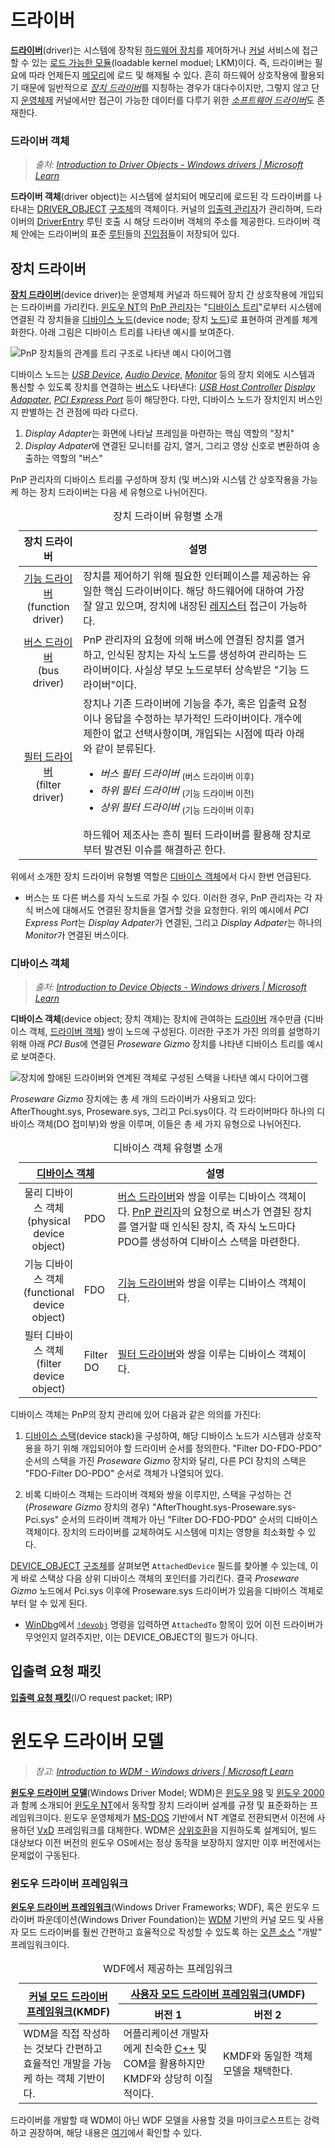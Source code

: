 # 드라이버
**[드라이버](https://learn.microsoft.com/en-us/windows-hardware/drivers/gettingstarted/what-is-a-driver-)**(driver)는 시스템에 장착된 [하드웨어 장치](https://en.wikipedia.org/wiki/Computer_hardware)를 제어하거나 [커널](Kernel.md#커널) 서비스에 접근할 수 있는 [로드 가능한 모듈](https://ko.wikipedia.org/wiki/적재_가능_커널_모듈)(loadable kernel moduel; LKM)이다. 즉, 드라이버는 필요에 따라 언제든지 [메모리](Memory.md)에 로드 및 해제될 수 있다. 흔히 하드웨어 상호작용에 활용되기 때문에 일반적으로 [*장치 드라이버*](#장치-드라이버)를 지칭하는 경우가 대다수이지만, 그렇지 않고 단지 [운영체제](https://ko.wikipedia.org/wiki/운영체제) 커널에서만 접근이 가능한 데이터를 다루기 위한 [*소프트웨어 드라이버*](https://learn.microsoft.com/en-us/windows-hardware/drivers/gettingstarted/what-is-a-driver-#software-drivers)도 존재한다.

### 드라이버 객체
> *출처: [Introduction to Driver Objects - Windows drivers | Microsoft Learn](https://learn.microsoft.com/en-us/windows-hardware/drivers/kernel/introduction-to-driver-objects)*

**드라이버 객체**(driver object)는 시스템에 설치되어 메모리에 로드된 각 드라이버를 나타내는 [DRIVER_OBJECT](https://learn.microsoft.com/en-us/windows-hardware/drivers/ddi/wdm/ns-wdm-_driver_object) [구조체](C.md#구조체)의 객체이다. 커널의 [입출력 관리자](Kernel.md#입출력-관리자)가 관리하며, 드라이버의 [DriverEntry](https://learn.microsoft.com/en-us/windows-hardware/drivers/ddi/wdm/nc-wdm-driver_initialize) 루틴 호출 시 해당 드라이버 객체의 주소를 제공한다. 드라이버 객체 안에는 드라이버의 표준 [루틴](C.md#함수)들의 [진입점](C.md#진입점)들이 저장되어 있다.

## 장치 드라이버
**[장치 드라이버](https://en.wikipedia.org/wiki/Device_driver)**(device driver)는 운영체제 커널과 하드웨어 장치 간 상호작용에 개입되는 드라이버를 가리킨다. [윈도우 NT](Windows.md)의 [PnP 관리자](Kernel.md#pnp-관리자)는 "[디바이스 트리](https://en.wikipedia.org/wiki/Tree_(data_structure))"로부터 시스템에 연결된 각 장치들을 [디바이스 노드](https://learn.microsoft.com/en-us/windows-hardware/drivers/gettingstarted/device-nodes-and-device-stacks)(device node; 장치 [노드](https://en.wikipedia.org/wiki/Node_(computer_science)))로 표현하여 관계를 체계화한다. 아래 그림은 디바이스 트리를 나타낸 예시를 보여준다.

![PnP 장치들의 관계를 트리 구조로 나타낸 예시 다이어그램](https://learn.microsoft.com/en-us/windows-hardware/drivers/gettingstarted/images/devicetree01.png)

디바이스 노드는 *[USB Device](https://en.wikipedia.org/wiki/USB)*, *[Audio Device](https://en.wikipedia.org/wiki/Computer_speakers)*, *[Monitor](https://en.wikipedia.org/wiki/Computer_monitor)* 등의 장치 외에도 시스템과 통신할 수 있도록 장치를 연결하는 [버스](https://en.wikipedia.org/wiki/Bus_(computing))도 나타낸다: *[USB Host Controller](https://en.wikipedia.org/wiki/Host_adapter)* *[Display Adapater](https://en.wikipedia.org/wiki/Graphics_card)*, *[PCI Express Port](https://en.wikipedia.org/wiki/PCI_Express)* 등이 해당한다. 다만, 디바이스 노드가 장치인지 버스인지 판별하는 건 관점에 따라 다르다.

1. *Display Adapter*는 화면에 나타날 프레임을 마련하는 핵심 역할의 "장치"
1. *Display Adpater*에 연결된 모니터를 감지, 열거, 그리고 영상 신호로 변환하여 송출하는 역할의 "버스"

PnP 관리자의 디바이스 트리를 구성하며 장치 (및 버스)와 시스템 간 상호작용을 가능케 하는 장치 드라이버는 다음 세 유형으로 나뉘어진다.

<table style="width: 95%; margin-left: auto; margin-right: auto;"><caption style="caption-side: top;">장치 드라이버 유형별 소개</caption><colgroup><col style="width: 20%;"/><col style="width: 80%;"/></colgroup><thead><tr><th style="text-align: center;">장치 드라이버</th><th style="text-align: center;">설명</th></tr></thead><tbody><tr><td style="text-align: center;"><a href="https://learn.microsoft.com/en-us/windows-hardware/drivers/kernel/function-drivers">기능 드라이버</a><br/>(function driver)</td><td>장치를 제어하기 위해 필요한 인터페이스를 제공하는 유일한 핵심 드라이버이다. 해당 하드웨어에 대하여 가장 잘 알고 있으며, 장치에 내장된 <a href="https://ko.wikipedia.org/wiki/하드웨어_레지스터">레지스터</a> 접근이 가능하다.</td></tr><tr><td style="text-align: center;"><a href="https://learn.microsoft.com/en-us/windows-hardware/drivers/kernel/bus-drivers">버스 드라이버</a><br/>(bus driver)</td><td>PnP 관리자의 요청에 의해 버스에 연결된 장치를 열거하고, 인식된 장치는 자식 노드를 생성하여 관리하는 드라이버이다. 사실상 부모 노드로부터 상속받은 "기능 드라이버"이다.</td></tr><tr><td style="text-align: center;"><a href="https://learn.microsoft.com/en-us/windows-hardware/drivers/kernel/filter-drivers">필터 드라이버</a><br/>(filter driver)</td><td>장치나 기존 드라이버에 기능을 추가, 혹은 입출력 요청이나 응답을 수정하는 부가적인 드라이버이다. 개수에 제한이 없고 선택사항이며, 개입되는 시점에 따라 아래와 같이 분류된다.<ul><li><i>버스 필터 드라이버</i>&nbsp;<sub>(버스 드라이버 이후)</sub></li><li><i>하위 필터 드라이버</i>&nbsp;<sub>(기능 드라이버 이전)</sub></li><li><i>상위 필터 드라이버</i>&nbsp;<sub>(기능 드라이버 이후)</sub></li></ul>하드웨어 제조사는 흔히 필터 드라이버를 활용해 장치로부터 발견된 이슈를 해결하곤 한다.</td></tr></tbody></table>

위에서 소개한 장치 드라이버 유형별 역할은 [디바이스 객체](#디바이스-객체)에서 다시 한번 언급된다.

* 버스는 또 다른 버스를 자식 노드로 가질 수 있다. 이러한 경우, PnP 관리자는 각 자식 버스에 대해서도 연결된 장치들을 열거할 것을 요청한다. 위의 예시에서 *PCI Express Port*는 *Display Adpater*가 연결된, 그리고 *Display Adpater*는 하나의 *Monitor*가 연결된 버스이다.

### 디바이스 객체
> *출처: [Introduction to Device Objects - Windows drivers | Microsoft Learn](https://learn.microsoft.com/en-us/windows-hardware/drivers/kernel/introduction-to-device-objects)*

**디바이스 객체**(device object; 장치 객체)는 장치에 관여하는 [드라이버](#드라이버) 개수만큼 {디바이스 객체, [드라이버 객체](#드라이버-객체)} 쌍이 노드에 구성된다. 이러한 구조가 가진 의의를 설명하기 위해 아래 *PCI Bus*에 연결된 *Proseware Gizmo* 장치를 나타낸 디바이스 트리를 예시로 보여준다. 

![장치에 할애된 드라이버와 연계된 객체로 구성된 스택을 나타낸 예시 다이어그램](https://learn.microsoft.com/en-us/windows-hardware/drivers/gettingstarted/images/prosewaredevicenode02.png)

*Proseware Gizmo* 장치에는 총 세 개의 드라이버가 사용되고 있다: AfterThought.sys, Proseware.sys, 그리고 Pci.sys이다. 각 드라이버마다 하나의 디바이스 객체(DO 접미부)와 쌍을 이루며, 이들은 총 세 가지 유형으로 나뉘어진다.

<table style="width: 95%; margin-left: auto; margin-right: auto;"><caption style="caption-side: top;">디바이스 객체 유형별 소개</caption><colgroup><col style="width: 20%;"/><col style="width: 10%;"><col style="width: 70%;"/></colgroup><thead><tr><th colspan="2" style="text-align: center;"><a href="https://learn.microsoft.com/en-us/windows-hardware/drivers/kernel/types-of-wdm-device-objects">디바이스 객체</a></th><th style="text-align: center;">설명</th></tr></thead><tbody><tr><td style="text-align: center;">물리 디바이스 객체<br/>(physical device object)</td><td>PDO</td><td><a href="https://learn.microsoft.com/en-us/windows-hardware/drivers/kernel/bus-drivers">버스 드라이버</a>와 쌍을 이루는 디바이스 객체이다. <a href="Kernel.md#pnp-관리자">PnP 관리자</a>의 요청으로 버스가 연결된 장치를 열거할 때 인식된 장치, 즉 자식 노드마다 PDO를 생성하여 디바이스 스택을 마련한다.</td></tr><tr><td style="text-align: center;">기능 디바이스 객체<br/>(functional device object)</td><td>FDO</td><td><a href="https://learn.microsoft.com/en-us/windows-hardware/drivers/kernel/function-drivers">기능 드라이버</a>와 쌍을 이루는 디바이스 객체이다.</td></tr><tr><td style="text-align: center;">필터 디바이스 객체<br/>(filter device object)</td><td>Filter DO</td><td><a href="https://learn.microsoft.com/en-us/windows-hardware/drivers/kernel/filter-drivers">필터 드라이버</a>와 쌍을 이루는 디바이스 객체이다.</td></tr></tbody></table>

디바이스 객체는 PnP의 장치 관리에 있어 다음과 같은 의의를 가진다:

1. [디바이스 스택](https://learn.microsoft.com/en-us/windows-hardware/drivers/gettingstarted/device-nodes-and-device-stacks#device-objects-and-device-stacks)(device stack)을 구성하여, 해당 디바이스 노드가 시스템과 상호작용을 하기 위해 개입되어야 할 드라이버 순서를 정의한다. "Filter DO-FDO-PDO" 순서의 스택을 가진 *Proseware Gizmo* 장치와 달리, 다른 PCI 장치의 스택은 "FDO-Filter DO-PDO" 순서로 객체가 나열되어 있다.

1. 비록 디바이스 객체는 드라이버 객체와 쌍을 이루지만, 스택을 구성하는 건 (*Proseware Gizmo* 장치의 경우) "AfterThought.sys-Proseware.sys-Pci.sys" 순서의 드라이버 객체가 아닌 "Filter DO-FDO-PDO" 순서의 디바이스 객체이다. 장치의 드라이버를 교체하여도 시스템에 미치는 영향을 최소화할 수 있다.

[DEVICE_OBJECT](https://learn.microsoft.com/en-us/windows-hardware/drivers/ddi/wdm/ns-wdm-_device_object) [구조체](C.md#구조체)를 살펴보면 `AttachedDevice` 필드를 찾아볼 수 있는데, 이게 바로 스택상 다음 상위 디바이스 객체의 포인터를 가리킨다. 결국 *Proseware Gizmo* 노드에서 Pci.sys 이후에 Proseware.sys 드라이버가 있음을 디바이스 객체로부터 알 수 있게 된다.

* [WinDbg](WinDbg.md)에서 [`!devobj`](https://learn.microsoft.com/en-us/windows-hardware/drivers/debugger/-devobj) 명령을 입력하면 `AttachedTo` 항목이 있어 이전 드라이버가 무엇인지 알려주지만, 이는 DEVICE_OBJECT의 필드가 아니다.

## 입출력 요청 패킷
**[입출력 요청 패킷](https://learn.microsoft.com/en-us/windows-hardware/drivers/gettingstarted/i-o-request-packets)**(I/O request packet; IRP)

# 윈도우 드라이버 모델
> *참고: [Introduction to WDM - Windows drivers | Microsoft Learn](https://learn.microsoft.com/en-us/windows-hardware/drivers/kernel/introduction-to-wdm)*

**[윈도우 드라이버 모델](https://ko.wikipedia.org/wiki/윈도우_드라이버_모델)**(Windows Driver Model; WDM)은 [윈도우 98](https://ko.wikipedia.org/wiki/윈도우_98) 및 [윈도우 2000](https://ko.wikipedia.org/wiki/윈도우_2000)과 함께 소개되어 [윈도우 NT](Windows.md)에서 동작할 장치 드라이버 설계를 규정 및 표준화하는 프레임워크이다. 윈도우 운영체제가 [MS-DOS](https://ko.wikipedia.org/wiki/MS-DOS) 기반에서 NT 계열로 전환되면서 이전에 사용하던 [VxD](https://ko.wikipedia.org/wiki/VxD) 프레임워크를 대체한다. WDM은 [상위호환](https://ko.wikipedia.org/wiki/상위_호환성)을 지원하도록 설계되어, 빌드 대상보다 이전 버전의 윈도우 OS에서는 정상 동작을 보장하지 않지만 이후 버전에서는 문제없이 구동된다.

### 윈도우 드라이버 프레임워크
**[윈도우 드라이버 프레임워크](https://ko.wikipedia.org/wiki/윈도우_드라이버_프레임웍스)**(Windows Driver Frameworks; WDF), 혹은 윈도우 드라이버 파운데이션(Windows Driver Foundation)는 [WDM](#윈도우-드라이버-모델) 기반의 커널 모드 및 사용자 모드 드라이버를 훨씬 간편하고 효율적으로 작성할 수 있도록 하는 [오픈 소스](https://github.com/Microsoft/Windows-Driver-Frameworks) "개발" 프레임워크이다.

<table style="width: 95%; margin-left: auto; margin-right: auto;"><caption style="caption-side: top;">WDF에서 제공하는 프레임워크</caption><colgroup><col style="width: 33.4%;"/><col style="width: 33.3%;"/><col style="width: 33.3%;"/></colgroup><thead><tr><th rowspan="2" style="text-align: center;"><a href="https://en.wikipedia.org/wiki/Kernel-Mode_Driver_Framework">커널 모드 드라이버 프레임워크</a>(KMDF)</th><th colspan="2" style="text-align: center; border-bottom-style: none;"><a href="https://en.wikipedia.org/wiki/User-Mode_Driver_Framework">사용자 모드 드라이버 프레임워크</a>(UMDF)</th></tr><th style="text-align: center;">버전 1</th><th style="text-align: center;">버전 2</th><tr></tr></thead><tbody><tr><td>WDM을 직접 작성하는 것보다 간편하고 효율적인 개발을 가능케 하는 객체 기반이다.</td><td>어플리케이션 개발자에게 친숙한 <a href="Cpp.md">C++</a> 및 COM을 활용하지만 KMDF와 상당히 이질적이다.</td><td>KMDF와 동일한 객체 모델을 채택한다.</td></tr></tbody></table>

드라이버를 개발할 때 WDM이 아닌 WDF 모델을 사용할 것을 마이크로스프트는 강력하고 권장하며, 해당 내용은 [여기](https://learn.microsoft.com/en-us/windows-hardware/drivers/kernel/introduction-to-wdm)에서 확인할 수 있다.
